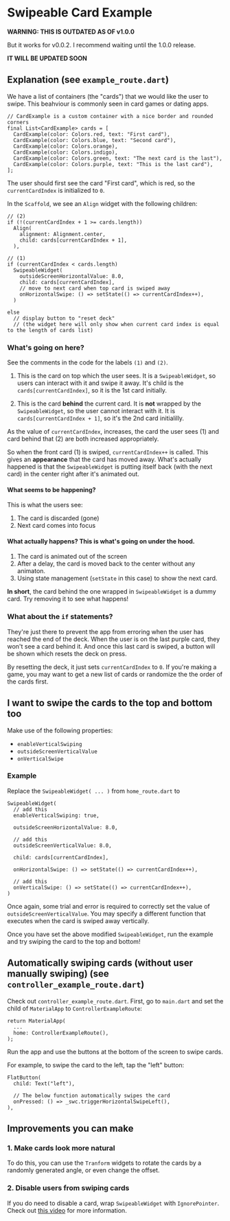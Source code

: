 # Swipeable Card Example

**WARNING: THIS IS OUTDATED AS OF v1.0.0**

But it works for v0.0.2. I recommend waiting until the 1.0.0 release.

**IT WILL BE UPDATED SOON**

## Explanation (see `example_route.dart`)
We have a list of containers (the "cards") that we would like the user to swipe. This beahviour is commonly seen in card games or dating apps.

```
// CardExample is a custom container with a nice border and rounded corners
final List<CardExample> cards = [
  CardExample(color: Colors.red, text: "First card"),
  CardExample(color: Colors.blue, text: "Second card"),
  CardExample(color: Colors.orange),
  CardExample(color: Colors.indigo),
  CardExample(color: Colors.green, text: "The next card is the last"),
  CardExample(color: Colors.purple, text: "This is the last card"),
];
```

The user should first see the card "First card", which is red, so the `currentCardIndex` is initialized to `0`.

In the `Scaffold`, we see an `Align` widget with the following children:

```
// (2)
if (!(currentCardIndex + 1 >= cards.length))
  Align(
    alignment: Alignment.center,
    child: cards[currentCardIndex + 1],
  ),

// (1)
if (currentCardIndex < cards.length)
  SwipeableWidget(
    outsideScreenHorizontalValue: 8.0,
    child: cards[currentCardIndex],
    // move to next card when top card is swiped away
    onHorizontalSwipe: () => setState(() => currentCardIndex++),
  )

else
  // display button to "reset deck" 
  // (the widget here will only show when current card index is equal to the length of cards list)
```

### What's going on here?

See the comments in the code for the labels `(1)` and `(2)`.

1. This is the card on top which the user sees. It is a `SwipeableWidget`, so users can interact with it and swipe it away. It's child is the `cards[currentCardIndex]`, so it is the 1st card initially.

2. This is the card **behind** the current card. It is **not** wrapped by the `SwipeableWidget`, so the user cannot interact with it. It is `cards[currentCardIndex + 1]`, so it's the 2nd card initialilly.

As the value of `currentCardIndex`, increases, the card the user sees (1) and card behind that (2) are both increased appropriately.

So when the front card (1) is swiped, `currentCardIndex++` is called. This gives an **appearance** that the card has moved away. What's actually happened is that the `SwipeableWidget` is putting itself back (with the next card) in the center right after it's animated out.

#### What seems to be happening?

This is what the users see:

1. The card is discarded (gone)
2. Next card comes into focus

#### What actually happens? This is what's going on under the hood.

1. The card is animated out of the screen
2. After a delay, the card is moved back to the center without any animaton.
3. Using state management (`setState` in this case) to show the next card.

**In short**, the card behind the one wrapped in `SwipeableWidget` is a dummy card. Try removing it to see what happens!

### What about the `if` statements?

They're just there to prevent the app from erroring when the user has reached the end of the deck. When the user is on the last purple card, they won't see a card behind it. And once this last card is swiped, a button will be shown which resets the deck on press.

By resetting the deck, it just sets `currentCardIndex` to `0`. If you're making a game, you may want to get a new list of cards or randomize the the order of the cards first.

## I want to swipe the cards to the top and bottom too

Make use of the following properties:
- `enableVerticalSwiping`
- `outsideScreenVerticalValue`
- `onVerticalSwipe`

### Example

Replace the `SwipeableWidget( ... )` from `home_route.dart` to

```
SwipeableWidget(
  // add this
  enableVerticalSwiping: true,

  outsideScreenHorizontalValue: 8.0,

  // add this
  outsideScreenVerticalValue: 8.0,

  child: cards[currentCardIndex],

  onHorizontalSwipe: () => setState(() => currentCardIndex++),

  // add this
  onVerticalSwipe: () => setState(() => currentCardIndex++),
)
```

Once again, some trial and error is required to correctly set the value of `outsideScreenVerticalValue`. You may specify a different function that executes when the card is swiped away vertically.

Once you have set the above modified `SwipeableWidget`, run the example and try swiping the card to the top and bottom!

## Automatically swiping cards (without user manually swiping) (see `controller_example_route.dart`)

Check out `controller_example_route.dart`. First, go to `main.dart` and set the child of `MaterialApp` to `ControllerExampleRoute`:

```
return MaterialApp(
  ...
  home: ControllerExampleRoute(),
);
```

Run the app and use the buttons at the bottom of the screen to swipe cards.

For example, to swipe the card to the left, tap the "left" button: 

```
FlatButton(
  child: Text("left"),

  // The below function automatically swipes the card
  onPressed: () => _swc.triggerHorizontalSwipeLeft(),
),
```

## Improvements you can make
### 1. Make cards look more natural
To do this, you can use the `Tranform` widgets to rotate the cards by a randomly generated angle, or even change the offset.

### 2. Disable users from swiping cards
If you do need to disable a card, wrap `SwipeableWidget` with `IgnorePointer`. Check out [this video](https://www.youtube.com/watch?v=qV9pqHWxYgI) for more information.